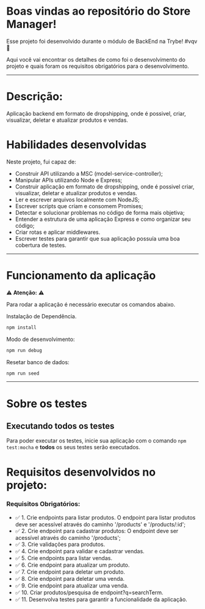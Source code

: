 # Boas vindas ao repositório do Store Manager!

Esse projeto foi desenvolvido durante o módulo de BackEnd na Trybe! #vqv 🚀

Aqui você vai encontrar os detalhes de como foi o desenvolvimento do projeto e quais foram os requisitos obrigatórios para o desenvolvimento.

---
# Descrição:
Aplicação backend em formato de dropshipping, onde é possivel, criar, visualizar, deletar e atualizar produtos e vendas.

# Habilidades desenvolvidas

Neste projeto, fui capaz de:

- Construir API utilizando a MSC (model-service-controller);
- Manipular APIs utilizando Node e Express;
- Construir aplicação em formato de dropshipping, onde é possivel criar, visualizar, deletar e atualizar produtos e vendas.
- Ler e escrever arquivos localmente com NodeJS;
- Escrever scripts que criam e consomem Promises;
- Detectar e solucionar problemas no código de forma mais objetiva;
- Entender a estrutura de uma aplicação Express e como organizar seu código;
- Criar rotas e aplicar middlewares.
- Escrever testes para garantir que sua aplicação possuía uma boa cobertura de testes.
---

# Funcionamento da aplicação

⚠ **Atenção:** ⚠

Para rodar a aplicação é necessário executar os comandos abaixo.

Instalação de Dependência.
```sh
npm install
```
Modo de desenvolvimento:
```sh
npm run debug
```
Resetar banco de dados:
```sh
npm run seed
```
---

# Sobre os testes
## Executando todos os testes

Para poder executar os testes, inicie sua aplicação com o comando `npm test:mocha` e **todos** os seus testes serão executados.


# Requisitos desenvolvidos no projeto:
### Requisitos Obrigatórios:

- ✅ 1. Crie endpoints para listar produtos. O endpoint para listar produtos deve ser acessível através do caminho '/products' e '/products/:id';
- ✅ 2. Crie endpoint para cadastrar produtos: O endpoint deve ser acessível através do caminho '/products';
- ✅ 3. Crie validações para produtos.
- ✅ 4. Crie endpoint para validar e cadastrar vendas.
- ✅ 5. Crie endpoints para listar vendas.
- ✅ 6. Crie endpoint para atualizar um produto.
- ✅ 7. Crie endpoint para deletar um produto.
- ✅ 8. Crie endpoint para deletar uma venda.
- ✅ 9. Crie endpoint para atualizar uma venda.
- ✅ 10. Criar produtos/pesquisa de endpoint?q=searchTerm.
- ✅ 11. Desenvolva testes para garantir a funcionalidade da aplicação.
